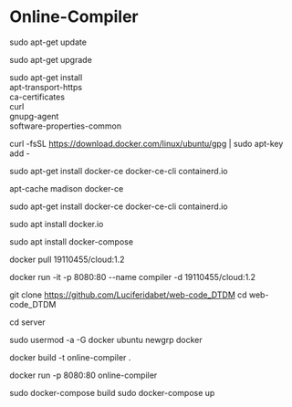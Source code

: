 # Online-Compiler

sudo apt-get update

sudo apt-get upgrade

sudo apt-get install \
	 apt-transport-https \
 	ca-certificates \
 	curl \
 	gnupg-agent \
 	software-properties-common

curl -fsSL https://download.docker.com/linux/ubuntu/gpg | sudo apt-key add -

sudo apt-get install docker-ce docker-ce-cli containerd.io

apt-cache madison docker-ce

sudo apt-get install docker-ce docker-ce-cli containerd.io

sudo apt install docker.io

sudo apt install docker-compose

docker pull 19110455/cloud:1.2

docker run -it -p 8080:80 --name compiler -d 19110455/cloud:1.2


git clone	https://github.com/Luciferidabet/web-code_DTDM
cd web-code_DTDM

cd server

sudo usermod -a -G docker ubuntu
newgrp docker

docker build -t online-compiler .


docker run -p 8080:80 online-compiler

sudo docker-compose build 
sudo docker-compose up
